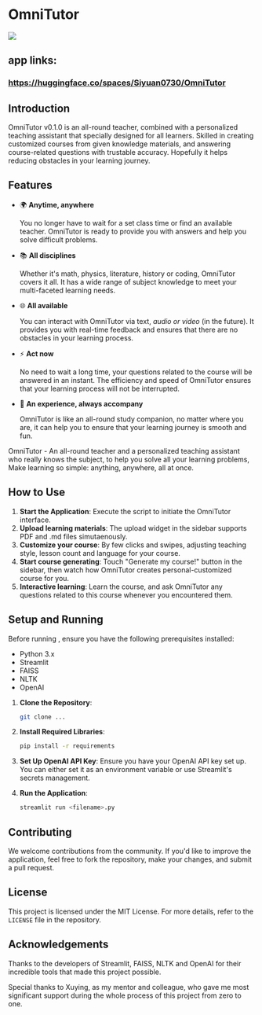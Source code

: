 # OmniTutor

![](https://siyuan-harry.oss-cn-beijing.aliyuncs.com/oss://siyuan-harry/20231021212525.png)

## app links: 

### https://huggingface.co/spaces/Siyuan0730/OmniTutor

## Introduction

OmniTutor v0.1.0 is an all-round teacher, combined with a personalized teaching assistant that specially designed for all learners. Skilled in creating customized courses from given knowledge materials, and answering course-related questions with trustable accuracy. Hopefully it helps reducing obstacles in your learning journey.

## Features

- 🌍 **Anytime, anywhere**

    You no longer have to wait for a set class time or find an available teacher. OmniTutor is ready to provide you with answers and help you solve difficult problems.

- 📚 **All disciplines**

    Whether it's math, physics, literature, history or coding, OmniTutor covers it all. It has a wide range of subject knowledge to meet your multi-faceted learning needs.

- 🌐 **All available**

    You can interact with OmniTutor via text, *audio or video* (in the future). It provides you with real-time feedback and ensures that there are no obstacles in your learning process.

- ⚡ **Act now**

    No need to wait a long time, your questions related to the course will be answered in an instant. The efficiency and speed of OmniTutor ensures that your learning process will not be interrupted.

- 🚀 **An experience, always accompany**

    OmniTutor is like an all-round study companion, no matter where you are, it can help you to ensure that your learning journey is smooth and fun.

OmniTutor - An all-round teacher and a personalized teaching assistant who really knows the subject, to help you solve all your learning problems, Make learning so simple: anything, anywhere, all at once.

## How to Use

1. **Start the Application**: Execute the script to initiate the OmniTutor interface.
2. **Upload learning materials**: The upload widget in the sidebar supports PDF and .md files simutaenously.
3. **Customize your course**: By few clicks and swipes, adjusting teaching style, lesson count and language for your course.
4. **Start course generating**: Touch "Generate my course!" button in the sidebar, then watch how OmniTutor creates personal-customized course for you.
5. **Interactive learning**: Learn the course, and ask OmniTutor any questions related to this course whenever you encountered them.

## Setup and Running

Before running , ensure you have the following prerequisites installed:

- Python 3.x
- Streamlit
- FAISS
- NLTK
- OpenAI

1. **Clone the Repository**:
   ```bash
   git clone ...
   ```

2. **Install Required Libraries**:
   ```bash
   pip install -r requirements
   ```

3. **Set Up OpenAI API Key**:
   Ensure you have your OpenAI API key set up. You can either set it as an environment variable or use Streamlit's secrets management.

4. **Run the Application**:
   ```bash
   streamlit run <filename>.py
   ```

## Contributing

We welcome contributions from the community. If you'd like to improve the application, feel free to fork the repository, make your changes, and submit a pull request.

## License

This project is licensed under the MIT License. For more details, refer to the `LICENSE` file in the repository.

## Acknowledgements

Thanks to the developers of Streamlit, FAISS, NLTK and OpenAI for their incredible tools that made this project possible.

Special thanks to Xuying, as my mentor and colleague, who gave me most significant support during the whole process of this project from zero to one. 
